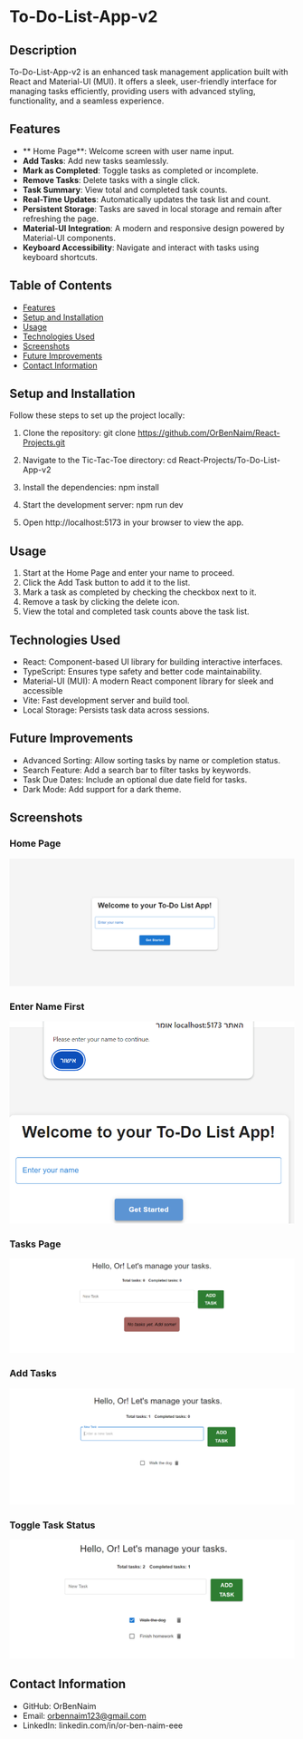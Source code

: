 # To-Do-List-App-v2

## Description
To-Do-List-App-v2 is an enhanced task management application built with React and Material-UI (MUI). It offers a sleek, user-friendly interface for managing tasks efficiently, providing users with advanced styling, functionality, and a seamless experience.

## Features
- ** Home Page**: Welcome screen with user name input.
- **Add Tasks**: Add new tasks seamlessly.
- **Mark as Completed**: Toggle tasks as completed or incomplete.
- **Remove Tasks**: Delete tasks with a single click.
- **Task Summary**: View total and completed task counts.
- **Real-Time Updates**: Automatically updates the task list and count.
- **Persistent Storage**: Tasks are saved in local storage and remain after refreshing the page.
- **Material-UI Integration**: A modern and responsive design powered by Material-UI components.
- **Keyboard Accessibility**: Navigate and interact with tasks using keyboard shortcuts.

## Table of Contents
- [Features](#features)
- [Setup and Installation](#setup-and-installation)
- [Usage](#usage)
- [Technologies Used](#technologies-used)
- [Screenshots](#screenshots)
- [Future Improvements](#future-improvements)
- [Contact Information](#contact-information)

## Setup and Installation
Follow these steps to set up the project locally:
1. Clone the repository: 
    git clone https://github.com/OrBenNaim/React-Projects.git

2. Navigate to the Tic-Tac-Toe directory:
    cd React-Projects/To-Do-List-App-v2

3. Install the dependencies:
    npm install

4. Start the development server:
    npm run dev

5. Open http://localhost:5173 in your browser to view the app.


## Usage
1. Start at the Home Page and enter your name to proceed.
2. Click the Add Task button to add it to the list.
3. Mark a task as completed by checking the checkbox next to it.
4. Remove a task by clicking the delete icon.
5. View the total and completed task counts above the task list.


## Technologies Used
- React: Component-based UI library for building interactive interfaces.
- TypeScript: Ensures type safety and better code maintainability.
- Material-UI (MUI): A modern React component library for sleek and accessible
- Vite: Fast development server and build tool.
- Local Storage: Persists task data across sessions.

## Future Improvements
- Advanced Sorting: Allow sorting tasks by name or completion status.
- Search Feature: Add a search bar to filter tasks by keywords.
- Task Due Dates: Include an optional due date field for tasks.
- Dark Mode: Add support for a dark theme.


## Screenshots
### Home Page
![Home Page](src/assets/screenShots/home-page.png)
### Enter Name First
![Enter Name First](src/assets/screenShots/enter-name-first.png)
### Tasks Page
![Tasks Page](src/assets/screenShots/tasks-page.png)
### Add Tasks
![Add Tasks](src/assets/screenShots/adding-task.png)
### Toggle Task Status
![Toggle Task Status](src/assets/screenShots/toggle-task-status.png)


## Contact Information
- GitHub: OrBenNaim
- Email: orbennaim123@gmail.com
- LinkedIn: linkedin.com/in/or-ben-naim-eee
